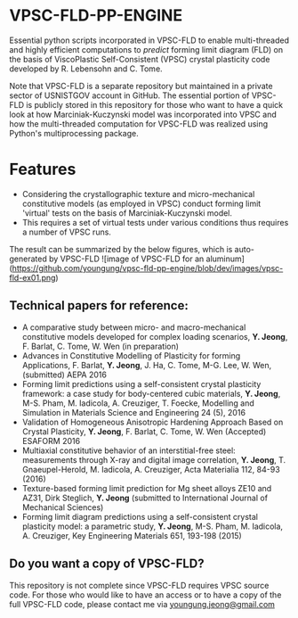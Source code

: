 # VPSC-FLD-PP-ENGINE
Essential python scripts incorporated in VPSC-FLD to enable multi-threaded and
highly efficient computations to *predict* forming limit diagram (FLD) on the basis of
ViscoPlastic Self-Consistent (VPSC) crystal plasticity code developed by R. Lebensohn and C. Tome.

Note that VPSC-FLD is a separate repository but maintained in a private sector of USNISTGOV account in GitHub.
The essential portion of VPSC-FLD is publicly stored in this repository
for those who want to have a quick look at how Marciniak-Kuczynski model was incorporated into VPSC and how the multi-threaded
computation for VPSC-FLD was realized using Python's multiprocessing package.


# Features
- Considering the crystallographic texture and micro-mechanical constitutive models (as employed in VPSC)
  conduct forming limit 'virtual' tests on the basis of Marciniak-Kuczynski model.
- This requires a set of virtual tests under various conditions thus requires a number of
  VPSC runs.

The result can be summarized by the below figures, which is auto-generated by VPSC-FLD
![image of VPSC-FLD for an aluminum]
(https://github.com/youngung/vpsc-fld-pp-engine/blob/dev/images/vpsc-fld-ex01.png)



Technical papers for reference:
-------------------------------
- A comparative study between micro- and macro-mechanical constitutive
 models developed for complex loading scenarios, **Y. Jeong**, F. Barlat,
 C. Tome, W. Wen (in preparation)
- Advances in Constitutive Modelling of Plasticity for forming
 Applications, F. Barlat, **Y. Jeong**, J. Ha, C. Tome, M-G. Lee,
 W. Wen, (submitted) AEPA 2016
- Forming limit predictions using a self-consistent crystal plasticity
 framework: a case study for body-centered cubic materials, **Y. Jeong**,
 M-S. Pham, M. Iadicola, A. Creuziger, T. Foecke, Modelling
 and Simulation in Materials Science and Engineering 24 (5), 2016
- Validation of Homogeneous Anisotropic Hardening Approach Based on
 Crystal Plasticity, **Y. Jeong**, F. Barlat, C. Tome, W. Wen (Accepted)
 ESAFORM 2016
- Multiaxial constitutive behavior of an interstitial-free steel:
 measurements through X-ray and digital image correlation, **Y. Jeong**,
 T. Gnaeupel-Herold, M. Iadicola, A. Creuziger, Acta Materialia 112,
 84-93 (2016)
- Texture-based forming limit prediction for Mg sheet alloys ZE10 and
 AZ31, Dirk Steglich, **Y. Jeong** (submitted to International Journal
  of Mechanical Sciences)
- Forming limit diagram predictions using a self-consistent crystal
 plasticity model: a parametric study, **Y. Jeong**, M-S. Pham,
 M. Iadicola, A. Creuziger, Key Engineering Materials 651,
 193-198 (2015)



Do you want a copy of VPSC-FLD?
-------------------------------
This repository is not complete since VPSC-FLD requires VPSC source code.
For those who would like to have an access or to have a copy of the full
VPSC-FLD code, please contact me via youngung.jeong@gmail.com
